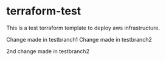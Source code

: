 # terraform-test
This is a test terraform template to deploy aws infrastructure.

Change made in testbranch1
Change made in testbranch2

2nd change made in testbranch2
